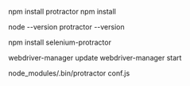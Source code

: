 npm install protractor
npm install

node --version
protractor --version

npm install selenium-protractor


webdriver-manager update
webdriver-manager start

node_modules/.bin/protractor conf.js

